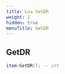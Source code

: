 ```yaml
---
title: Lua GetDR
weight: 1
hidden: true
menuTitle: GetDR
---
```

## GetDR
```lua
item:GetDR(); -- int
```